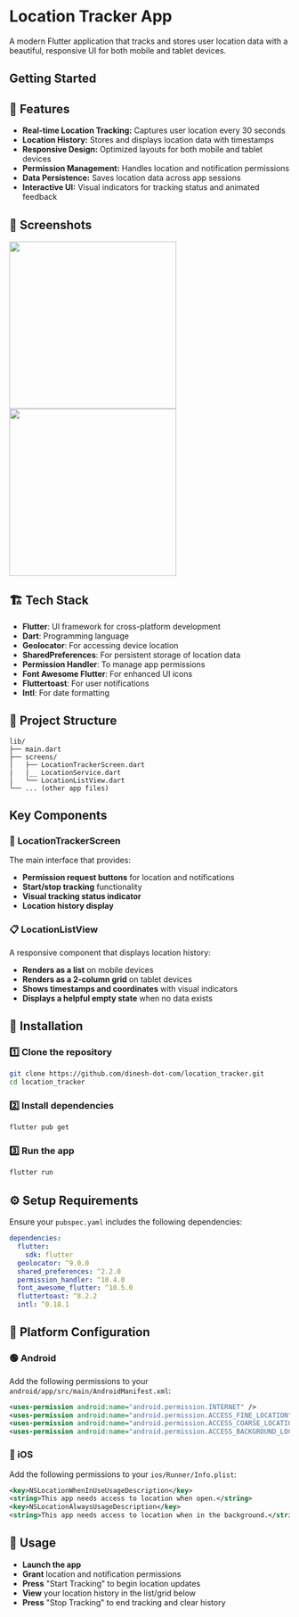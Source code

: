 # Location Tracker App
A modern Flutter application that tracks and stores user location data with a beautiful, responsive UI for both mobile and tablet devices.

## Getting Started

## 📌 Features

- **Real-time Location Tracking:** Captures user location every 30 seconds  
- **Location History:** Stores and displays location data with timestamps  
- **Responsive Design:** Optimized layouts for both mobile and tablet devices  
- **Permission Management:** Handles location and notification permissions  
- **Data Persistence:** Saves location data across app sessions  
- **Interactive UI:** Visual indicators for tracking status and animated feedback  


##  📸 Screenshots

<img src="https://github.com/user-attachments/assets/1474c11a-cba8-4185-ace3-e7d6caebfd4a" width="300"/>
<img src="https://github.com/user-attachments/assets/11673f70-7691-4cc1-baf5-9eca742afe1f" width="300"/>

##  🏗 Tech Stack

- **Flutter**: UI framework for cross-platform development  
- **Dart**: Programming language  
- **Geolocator**: For accessing device location  
- **SharedPreferences**: For persistent storage of location data  
- **Permission Handler**: To manage app permissions  
- **Font Awesome Flutter**: For enhanced UI icons  
- **Fluttertoast**: For user notifications  
- **Intl**: For date formatting  


## 📂 Project Structure

```
lib/
├── main.dart
├── screens/
│   ├── LocationTrackerScreen.dart
|   |__ LocationService.dart 
│   └── LocationListView.dart      
└── ... (other app files)
```

##   Key Components

###  📍 **LocationTrackerScreen**  
The main interface that provides:  
- **Permission request buttons** for location and notifications  
- **Start/stop tracking** functionality  
- **Visual tracking status indicator**  
- **Location history display**  

###  📋 **LocationListView**  
A responsive component that displays location history:  
- **Renders as a list** on mobile devices  
- **Renders as a 2-column grid** on tablet devices  
- **Shows timestamps and coordinates** with visual indicators  
- **Displays a helpful empty state** when no data exists  


## 🚀 Installation  

### 1️⃣ Clone the repository  
```sh
git clone https://github.com/dinesh-dot-com/location_tracker.git
cd location_tracker
```

### 2️⃣ Install dependencies
```sh
flutter pub get
```
### 3️⃣ Run the app
```sh
flutter run
```

## ⚙️ Setup Requirements  

Ensure your `pubspec.yaml` includes the following dependencies:  

```yaml
dependencies:
  flutter:
    sdk: flutter
  geolocator: ^9.0.0
  shared_preferences: ^2.2.0
  permission_handler: ^10.4.0
  font_awesome_flutter: ^10.5.0
  fluttertoast: ^8.2.2
  intl: ^0.18.1
```


## 📱 Platform Configuration  

### 🟢 Android  
Add the following permissions to your `android/app/src/main/AndroidManifest.xml`:  

```xml
<uses-permission android:name="android.permission.INTERNET" />
<uses-permission android:name="android.permission.ACCESS_FINE_LOCATION" />
<uses-permission android:name="android.permission.ACCESS_COARSE_LOCATION" />
<uses-permission android:name="android.permission.ACCESS_BACKGROUND_LOCATION" />
```

 ### 🍏 iOS
 Add the following permissions to your `ios/Runner/Info.plist`:  
 
```xml
<key>NSLocationWhenInUseUsageDescription</key>
<string>This app needs access to location when open.</string>
<key>NSLocationAlwaysUsageDescription</key>
<string>This app needs access to location when in the background.</string>
```

## 🚀 Usage

- **Launch the app**  
- **Grant** location and notification permissions  
- **Press** "Start Tracking" to begin location updates  
- **View** your location history in the list/grid below  
- **Press** "Stop Tracking" to end tracking and clear history  







